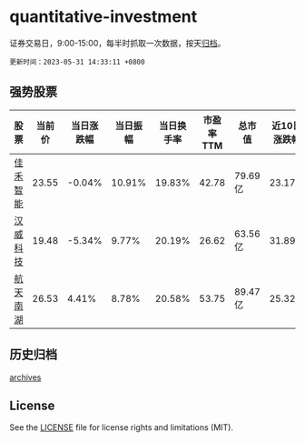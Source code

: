# quantitative-investment

证券交易日，9:00-15:00，每半时抓取一次数据，按天[归档](archives)。

`更新时间：2023-05-31 14:33:11 +0800`

## 强势股票

|股票|当前价|当日涨跌幅|当日振幅|当日换手率|市盈率TTM|总市值|近10日涨跌幅|
|----|----|----|----|----|----|----|----|
|[佳禾智能](https://xueqiu.com/S/SZ300793)|23.55|-0.04%|10.91%|19.83%|42.78|79.69亿|23.17%|
|[汉威科技](https://xueqiu.com/S/SZ300007)|19.48|-5.34%|9.77%|20.19%|26.62|63.56亿|31.89%|
|[航天南湖](https://xueqiu.com/S/SH688552)|26.53|4.41%|8.78%|20.58%|53.75|89.47亿|25.32%|

## 历史归档

[archives](archives)

## License

See the [LICENSE](LICENSE) file for license rights and limitations (MIT).